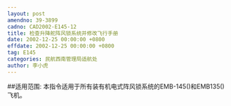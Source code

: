 ```yaml
---
layout: post
amendno: 39-3899
cadno: CAD2002-E145-12
title: 检查升降舵阵风锁系统并修改飞行手册
date: 2002-12-25 00:00:00 +0800
effdate: 2002-12-25 00:00:00 +0800
tag: E145
categories: 民航西南管理局适航处
author: 李小虎
---
```


##适用范围:
本指令适用于所有装有机电式阵风锁系统的EMB-145()和EMB135()飞机。


